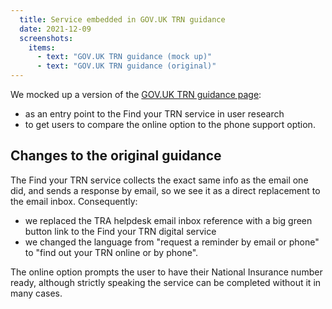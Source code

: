 ```yaml
---
  title: Service embedded in GOV.UK TRN guidance
  date: 2021-12-09
  screenshots:
    items:
      - text: "GOV.UK TRN guidance (mock up)"
      - text: "GOV.UK TRN guidance (original)"
---
```

We mocked up a version of the [GOV.UK TRN guidance page](https://www.gov.uk/guidance/teacher-reference-number-trn):

* as an entry point to the Find your TRN service in user research
* to get users to compare the online option to the phone support option.

## Changes to the original guidance

The Find your TRN service collects the exact same info as the email one did, and sends a response by email, so we see it as a direct replacement to the email inbox. Consequently:

* we replaced the TRA helpdesk email inbox reference with a big green button link to the Find your TRN digital service
* we changed the language from "request a reminder by email or phone" to "find out your TRN online or by phone".

The online option prompts the user to have their National Insurance number ready, although strictly speaking the service can be completed without it in many cases.
